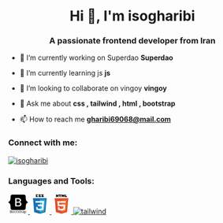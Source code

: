<h1 align="center">Hi 👋, I'm isogharibi</h1>
<h3 align="center">A passionate frontend developer from Iran</h3>

- 🔭 I’m currently working on Superdao **Superdao**

- 🌱 I’m currently learning js **js**

- 👯 I’m looking to collaborate on vingoy **vingoy**

- 💬 Ask me about **css , tailwind , html , bootstrap**

- 📫 How to reach me **gharibi69068@mail.com**

<h3 align="left">Connect with me:</h3>
<p align="left">
<a href="https://linkedin.com/in/isogharibi" target="blank"><img align="center" src="https://raw.githubusercontent.com/rahuldkjain/github-profile-readme-generator/master/src/images/icons/Social/linked-in-alt.svg" alt="isogharibi" height="30" width="40" /></a>
</p>

<h3 align="left">Languages and Tools:</h3>
<p align="left"> <a href="https://getbootstrap.com" target="_blank" rel="noreferrer"> <img src="https://raw.githubusercontent.com/devicons/devicon/master/icons/bootstrap/bootstrap-plain-wordmark.svg" alt="bootstrap" width="40" height="40"/> </a> <a href="https://www.w3schools.com/css/" target="_blank" rel="noreferrer"> <img src="https://raw.githubusercontent.com/devicons/devicon/master/icons/css3/css3-original-wordmark.svg" alt="css3" width="40" height="40"/> </a> <a href="https://www.w3.org/html/" target="_blank" rel="noreferrer"> <img src="https://raw.githubusercontent.com/devicons/devicon/master/icons/html5/html5-original-wordmark.svg" alt="html5" width="40" height="40"/> </a> <a href="https://tailwindcss.com/" target="_blank" rel="noreferrer"> <img src="https://www.vectorlogo.zone/logos/tailwindcss/tailwindcss-icon.svg" alt="tailwind" width="40" height="40"/> </a> </p>

